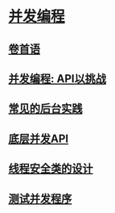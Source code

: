 # [并发编程](SUMMARY.md)
## [卷首语](issue-2-0-FangYiXiong.md)
## [并发编程: API以挑战](issue-2-1-beyondvincent.md)
## [常见的后台实践](ssue-2-2-onevcat.md)
## [底层并发API](issue-2-3-webfrogs.md)
## [线程安全类的设计](issue-2-4-onevcat.md)
## [测试并发程序](issue-2-5-riven.md)